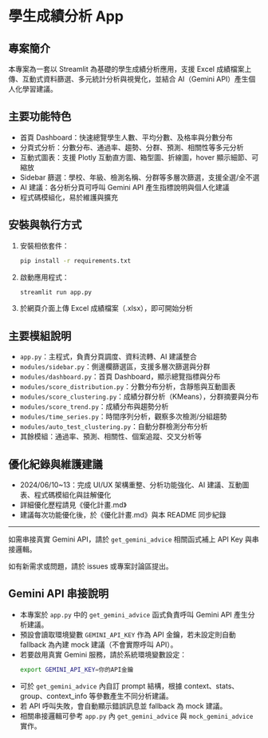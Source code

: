 # 學生成績分析 App

## 專案簡介
本專案為一套以 Streamlit 為基礎的學生成績分析應用，支援 Excel 成績檔案上傳、互動式資料篩選、多元統計分析與視覺化，並結合 AI（Gemini API）產生個人化學習建議。

## 主要功能特色
- 首頁 Dashboard：快速總覽學生人數、平均分數、及格率與分數分布
- 分頁式分析：分數分布、通過率、趨勢、分群、預測、相關性等多元分析
- 互動式圖表：支援 Plotly 互動直方圖、箱型圖、折線圖，hover 顯示細節、可縮放
- Sidebar 篩選：學校、年級、檢測名稱、分群等多層次篩選，支援全選/全不選
- AI 建議：各分析分頁可呼叫 Gemini API 產生指標說明與個人化建議
- 程式碼模組化，易於維護與擴充

## 安裝與執行方式
1. 安裝相依套件：
   ```bash
   pip install -r requirements.txt
   ```
2. 啟動應用程式：
   ```bash
   streamlit run app.py
   ```
3. 於網頁介面上傳 Excel 成績檔案（.xlsx），即可開始分析

## 主要模組說明
- `app.py`：主程式，負責分頁調度、資料流轉、AI 建議整合
- `modules/sidebar.py`：側邊欄篩選區，支援多層次篩選與分群
- `modules/dashboard.py`：首頁 Dashboard，顯示總覽指標與分布
- `modules/score_distribution.py`：分數分布分析，含靜態與互動圖表
- `modules/score_clustering.py`：成績分群分析（KMeans），分群摘要與分布
- `modules/score_trend.py`：成績分布與趨勢分析
- `modules/time_series.py`：時間序列分析，觀察多次檢測/分組趨勢
- `modules/auto_test_clustering.py`：自動分群檢測分布分析
- 其餘模組：通過率、預測、相關性、個案追蹤、交叉分析等

## 優化紀錄與維護建議
- 2024/06/10~13：完成 UI/UX 架構重整、分析功能強化、AI 建議、互動圖表、程式碼模組化與註解優化
- 詳細優化歷程請見《優化計畫.md》
- 建議每次功能優化後，於《優化計畫.md》與本 README 同步紀錄

---
如需串接真實 Gemini API，請於 `get_gemini_advice` 相關函式補上 API Key 與串接邏輯。

如有新需求或問題，請於 issues 或專案討論區提出。

## Gemini API 串接說明

- 本專案於 `app.py` 中的 `get_gemini_advice` 函式負責呼叫 Gemini API 產生分析建議。
- 預設會讀取環境變數 `GEMINI_API_KEY` 作為 API 金鑰，若未設定則自動 fallback 為內建 mock 建議（不會實際呼叫 API）。
- 若要啟用真實 Gemini 服務，請於系統環境變數設定：
  ```bash
  export GEMINI_API_KEY=你的API金鑰
  ```
- 可於 `get_gemini_advice` 內自訂 prompt 結構，根據 context、stats、group、context_info 等參數產生不同分析建議。
- 若 API 呼叫失敗，會自動顯示錯誤訊息並 fallback 為 mock 建議。
- 相關串接邏輯可參考 `app.py` 內 `get_gemini_advice` 與 `mock_gemini_advice` 實作。 